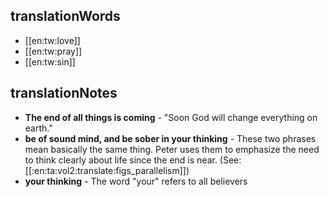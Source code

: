 ## translationWords

* [[en:tw:love]]
* [[en:tw:pray]]
* [[en:tw:sin]]

## translationNotes

* **The end of all things is coming** - "Soon God will change everything on earth."
* **be of sound mind, and be sober in your thinking** - These two phrases mean basically the same thing. Peter uses them to emphasize the need to think clearly about life since the end is near. (See: [[:en:ta:vol2:translate:figs_parallelism]])
* **your thinking** - The word "your" refers to all believers
